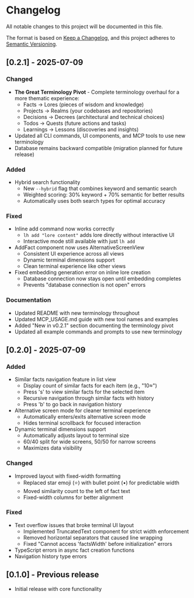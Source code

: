 # Changelog

All notable changes to this project will be documented in this file.

The format is based on [Keep a Changelog](https://keepachangelog.com/en/1.0.0/),
and this project adheres to [Semantic Versioning](https://semver.org/spec/v2.0.0.html).

## [0.2.1] - 2025-07-09

### Changed
- **The Great Terminology Pivot** - Complete terminology overhaul for a more thematic experience:
  - Facts → Lores (pieces of wisdom and knowledge)
  - Projects → Realms (your codebases and repositories)
  - Decisions → Decrees (architectural and technical choices)
  - Todos → Quests (future actions and tasks)
  - Learnings → Lessons (discoveries and insights)
- Updated all CLI commands, UI components, and MCP tools to use new terminology
- Database remains backward compatible (migration planned for future release)

### Added
- Hybrid search functionality
  - New `--hybrid` flag that combines keyword and semantic search
  - Weighted scoring: 30% keyword + 70% semantic for better results
  - Automatically uses both search types for optimal accuracy

### Fixed
- Inline add command now works correctly
  - `lh add "lore content"` adds lore directly without interactive UI
  - Interactive mode still available with just `lh add`
- AddFact component now uses AlternativeScreenView
  - Consistent UI experience across all views
  - Dynamic terminal dimensions support
  - Clean terminal experience like other views
- Fixed embedding generation error on inline lore creation
  - Database connection now stays open until embedding completes
  - Prevents "database connection is not open" errors

### Documentation
- Updated README with new terminology throughout
- Updated MCP_USAGE.md guide with new tool names and examples
- Added "New in v0.2.1" section documenting the terminology pivot
- Updated all example commands and prompts to use new terminology

## [0.2.0] - 2025-07-09

### Added
- Similar facts navigation feature in list view
  - Display count of similar facts for each item (e.g., "10≈")
  - Press 's' to view similar facts for the selected item
  - Recursive navigation through similar facts with history
  - Press 'b' to go back in navigation history
- Alternative screen mode for cleaner terminal experience
  - Automatically enters/exits alternative screen mode
  - Hides terminal scrollback for focused interaction
- Dynamic terminal dimensions support
  - Automatically adjusts layout to terminal size
  - 60/40 split for wide screens, 50/50 for narrow screens
  - Maximizes data visibility

### Changed
- Improved layout with fixed-width formatting
  - Replaced star emoji (⭐) with bullet point (•) for predictable width
  - Moved similarity count to the left of fact text
  - Fixed-width columns for better alignment

### Fixed
- Text overflow issues that broke terminal UI layout
  - Implemented TruncatedText component for strict width enforcement
  - Removed horizontal separators that caused line wrapping
  - Fixed "Cannot access 'factsWidth' before initialization" errors
- TypeScript errors in async fact creation functions
- Navigation history type errors

## [0.1.0] - Previous release
- Initial release with core functionality